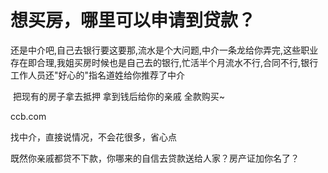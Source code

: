 # 想买房，哪里可以申请到贷款？


还是中介吧,自己去银行要这要那,流水是个大问题,中介一条龙给你弄完,这些职业存在即合理,我姐买房时候也是自己去的银行,忙活半个月流水不行,合同不行,银行工作人员还&quot;好心的&quot;指名道姓给你推荐了中介<img src="static/image/smiley/yct/015.gif" smilieid="38" border="0" alt="" />

<img src="static/image/smiley/yct/014.gif" smilieid="45" border="0" alt="" /> 把现有的房子拿去抵押 拿到钱后给你的亲戚 全款购买~

ccb.com

找中介，直接说情况，不会花很多，省心点

既然你亲戚都贷不下款，你哪来的自信去贷款送给人家？房产证加你名了？
